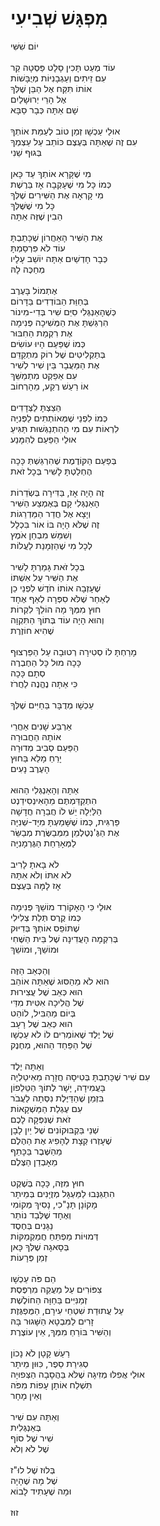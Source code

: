 # מִפְגָּשׁ שְׁבִיעִי

יוֹם שִׁשִּׁי\
\
עוֹד מְעַט תָּכִין סָלָט פַּסְטָה קַר\
עִם זֵיתִים וְעַגְבָנִיּוֹת מְיֻבָּשׁוֹת\
אוֹתוֹ תִּקַּח אֶל הַבֵּן שֶׁלְּךָ\
אֶל הָרֵי יְרוּשָׁלַיִם\
שָׁם אַתָּה כְּבָר סַבָּא\
\
אוּלַי עַכְשָׁו זְמַן טוֹב לְעַמֵּת אוֹתְךָ\
עִם זֶה שֶׁאַתָּה בְּעֶצֶם כּוֹתֵב עַל עַצְמְךָ\
בְּגוּף שֵׁנִי\
\
מִי שֶׁקָּרָא אוֹתְךָ עַד כָּאן\
כְּמוֹ כָּל מִי שֶׁעָקְבָה אָז בַּרֶשֶׁת\
מִי קָרְאָה אֶת הַשִּׁירִים שֶׁלְּךָ\
כָּל מִי שֶׁשֶּׁלְּךָ\
הֵבִין שֶׁזֶּה אַתָּה\
\
אֶת הַשִּׁיר הָאַחֲרוֹן שֶׁכָּתַבְתָּ \
עוֹד לֹא פִּרְסַמְתָּ\
כְּבָר חָדְשַׁיִם אַתָּה יוֹשֵׁב עָלָיו\
מְחַכֶּה לָהּ\
 \
אֶתְמוֹל בָּעֶרֶב\
בְּחַוַּת הַבּוֹדְדִים בַּדָּרוֹם\
כְּשֶׁהָאַנְגְּלִי סִיֵּם שִׁיר בְּדִי-מִינוֹר\
הִרְגַּשְׁתָּ אֶת הַמְּשִׁיכָה פְּנִימָה\
אֶת רִקְמַת הַחִבּוּר\
כְּמוֹ שֶׁפַּעַם הָיוּ עוֹשִׂים\
בְּתַקְלִיטִים שֶׁל רוֹק מִתְקַדֵּם\
אֶת הַמַּעֲבָר בֵּין שִׁיר לְשִׁיר\
עִם אֵפֵקְט מִתְמַשֵּׁךְ\
אוֹ רַעַשׁ רֶקַע, מֵהָרְחוֹב\
\
הֵצַצְתָּ לַצְּדָדִים\
כְּמוֹ לִפְנֵי שֶׁמְּאוֹתְתִים לַפְּנִיָּה\
לִרְאוֹת עִם מִי הַהִתְנַגְּשׁוּת תַּגִּיעַ\
אוּלַי הַפַּעַם לְהִמָּנַע\
 \
בְּפַעַם הַקּוֹדֶמֶת שֶׁהִרְגַּשְׁתְּ כָּכָה\
הֶחְלַטְתָּ לָשִׁיר בְּכָל זֹאת\
\
זֶה הָיָה אָז, בַּדִּירָה בְּשְׂדֵרוֹת\
הָאַנְגְּלִי קָם בְּאֶמְצַע הַשִּׁיר\
וְיָצָא אֶל חֲדַר הַמַּדְרֵגוֹת\
זֶה שֶׁלֹּא הָיָה בּוֹ אוֹר בִּכְלָל\
וְשִׁמֵּשׁ מִבְחַן אֹמֶץ\
לְכָל מִי שֶׁהַזְמָנַת לַעֲלוֹת\
\
בְּכָל זֹאת גָּמַרְתָּ לָשִׁיר\
אֶת הַשִּׁיר עַל אִשְׁתּוֹ\
שֶׁעָזְבָה אוֹתוֹ חֹדֶשׁ לִפְנֵי כֵן\
לְאַחַר שֶׁלֹּא סִפְּרָה לְאַף אֶחָד\
חוּץ מִמְּךָ מָה הוֹלֵךְ לִקְרוֹת\
וְהוּא הָיָה עוֹד בְּתוֹךְ הַתִּקְוָה\
שֶׁהִיא חוֹזֶרֶת\
\
מָרַחְתָּ לוֹ סְטִירָה רְטוּבָה עַל הַפַּרְצוּף\
כָּכָה מוּל כָּל הַחֶבְרֶה\
סְתָם כָּכָה\
כִּי אַתָּה נֶהֱנֶה לַחֲרֹז\
\
עַכְשָׁו מְדֻבָּר בַּחַיִּים שֶׁלְּךָ\
\
אַרְבַּע שָׁנִים אַחֲרֵי \
אוֹתָהּ הַחֲבוּרָה\
הַפַּעַם סְבִיב מְדוּרָה\
יָרֵחַ מָלֵא בַּחוּץ\
הָעֶרֶב נָעִים\
\
אַתָּה וְהָאַנְגְּלִי הַהוּא\
הִתְקַדַּמְתֶּם מֵהָאִינְסִידַנְט \
הַלַּיְלָה יֵשׁ לוֹ חֲבֵרָה חֲדָשָׁה\
פַּרְגִּית, כְּמוֹ שֶׁשָּׁמַעְתָּ מִיָּד-שְׁנִיָּה\
אֶת הַגֶּ'נְטֶלְמֵן מִמְּבַשֶּׂרֶת מְבַשֵּׂר\
לַמְּאָרַחַת הַגֶּרְמָנִיָּה\
\
לֹא בָּאתָ לָרִיב\
לֹא אִתּוֹ וְלֹא אִתָּהּ\
אָז לָמָּה בְּעֶצֶם\
\
אוּלַי כִּי הָאָקוֹרְד מוֹשֵׁךְ פְּנִימָה\
כְּמוֹ קֶרֶס תְּלַת צְלִילִי\
שֶׁתּוֹפֵס אוֹתְךָ בְּדִיּוּק\
בְּרִקְמָה הָעֲדִינָה שֶׁל בֵּית הַשֶּׁחִי\
וּמוֹשֵׁךְ, וּמוֹשֵׁךְ\
\
וְהַכְּאֵב הַזֶּה\
הוּא לֹא מֵהַסּוּג שֶׁאַתָּה אוֹהֵב\
הוּא כְּאֵב שֶׁל עֲצִירוּת\
שֶׁל הֲלִיכָה אִטִּית מִדַּי\
בְּיוֹם מַהְבִּיל, לוֹהֵט\
הוּא כְּאֵב שֶׁל רָעָב\
שֶׁל יֶלֶד שֶׁאוֹמְרִים לוֹ לֹא עַכְשָׁו\
שֶׁל הַפַּחַד הַהוּא, מְחֶנֶק\
\
וְאַתָּה יֶלֶד\
עִם שִׁיר שֶׁכָּתַבְתָּ בְּטִיסָה חֲזָרָה מֵאִיטַלְיָה\
בָּעֲמִידָה, יָשָׁר לְתוֹךְ הַטֵּלֵפוֹן\
בִּזְמַן שֶׁהַדַּיֶּלֶת נִסְּתָה לַעֲבֹר\
עִם עֶגְלַת הַמַּשְׁקָאוֹת\
זֹאת שֶׁנִּפְּקָה לָכֶם\
שְׁנֵי בַּקְבּוּקוֹנִים שֶׁל יַיִן לָבָן\
שֶׁעָזְרוּ קְצָת לְהָפִיג אֶת הַהֶלֶם\
מֵהַשֶּׁבֶר בַּכָּתֵף\
מֵאָבְדַן הַצֶּלֶם\
\
חוּץ מִזֶּה, כָּכָה בְּשֶׁקֶט \
הִתְגַּנְּבוּ לַמַּעְגָּל מְזֻיָּנִים בְּמֵיתָר\
מָקוֹנָן תָּנָ"כִי, נָסִיךְ מְקוֹמִי \
וְאֶחָד שֶׁלְּבַד נוֹתַר\
נַגָּנִים בְּחֶסֶד \
דְּמוּיוֹת מַפְתֵּחַ חֲמַקְמַקּוֹת \
בְּסָאגָה שֶׁלְּךָ כָּאן\
זְמַן פְּרָעוֹת\
\
הֵם פֹּה עַכְשָׁו\
צִפּוֹרִים עַל מַעֲקֵה מִרְפֶּסֶת\
זְמַנִּיִּים בַּחַוָּה הַחוֹלֶשֶׁת\
עַל עֲתוּדַת שִׁטְחֵי עִירָם, הַמֻּפְגֶּזֶת\
זָרִים לַמִּבְטָא הַשָּׁגוּר בָּהּ\
וְהַשִּׁיר בּוֹרֵחַ מִמְּךָ, אֵין עוֹצֶרֶת \
\
רַעַשׁ קָטָן לֹא נָכוֹן \
סְגִירַת סֵפֶר, כִּוּוּן מֵיתָר\
אוּלַי אֲפִלּוּ מְזִיגָה שֶׁלֹּא בַּהֲסָבָה הַצְּפוּיָה\
תִּשְׁלַח אוֹתָן עָפוֹת מִפֹּה\
וְאֵין מָחָר \
\
וְאַתָּה עִם שִׁיר\
בְּאַנְגְּלִית\
שִׁיר שֶׁל סוֹף\
שֶׁל לֹא וְלֹא\
\
בְּלוּז שֶׁל לוּ"ז\
שֶׁל מָה שֶׁהָיָה\
וּמָה שֶׁעָתִיד לָבוֹא \
\
זוּז